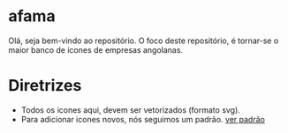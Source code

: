 # afama
Olá, seja bem-vindo ao repositório. O foco deste repositório, é tornar-se o maior banco de icones de empresas angolanas. 

# Diretrizes
- Todos os icones aqui, devem ser vetorizados (formato svg).
- Para adicionar icones novos, nós seguimos um padrão. [ver padrão](./.doc/styleguide.md)
